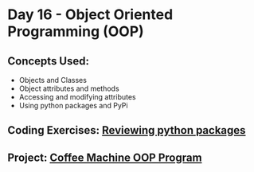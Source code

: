 # Day 16 - Object Oriented Programming (OOP)

## Concepts Used:

- Objects and Classes
- Object attributes and methods
- Accessing and modifying attributes
- Using python packages and PyPi

## Coding Exercises: [Reviewing python packages](link)

## Project: [Coffee Machine OOP Program](link)
